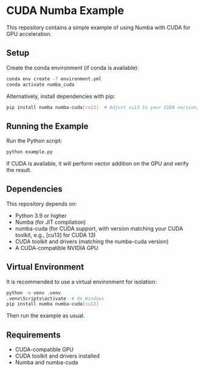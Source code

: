 # CUDA Numba Example

This repository contains a simple example of using Numba with CUDA for GPU acceleration.

## Setup

Create the conda environment (if conda is available):

```bash
conda env create -f environment.yml
conda activate numba_cuda
```

Alternatively, install dependencies with pip:

```bash
pip install numba numba-cuda[cu13]  # Adjust cu13 to your CUDA version, e.g., cu12
```

## Running the Example

Run the Python script:

```bash
python example.py
```

If CUDA is available, it will perform vector addition on the GPU and verify the result.

## Dependencies

This repository depends on:

- Python 3.9 or higher
- Numba (for JIT compilation)
- numba-cuda (for CUDA support, with version matching your CUDA toolkit, e.g., [cu13] for CUDA 13)
- CUDA toolkit and drivers (matching the numba-cuda version)
- A CUDA-compatible NVIDIA GPU

## Virtual Environment

It is recommended to use a virtual environment for isolation:

```bash
python -m venv .venv
.venv\Scripts\activate  # On Windows
pip install numba numba-cuda[cu13]
```

Then run the example as usual.

## Requirements

- CUDA-compatible GPU
- CUDA toolkit and drivers installed
- Numba and numba-cuda
